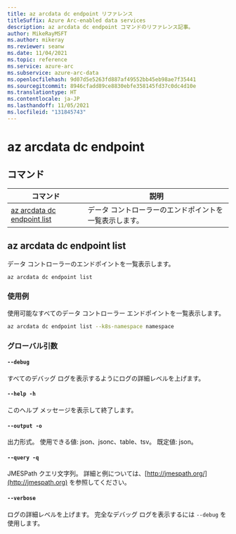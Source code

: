 ```yaml
---
title: az arcdata dc endpoint リファレンス
titleSuffix: Azure Arc-enabled data services
description: az arcdata dc endpoint コマンドのリファレンス記事。
author: MikeRayMSFT
ms.author: mikeray
ms.reviewer: seanw
ms.date: 11/04/2021
ms.topic: reference
ms.service: azure-arc
ms.subservice: azure-arc-data
ms.openlocfilehash: 9d07d5e5263fd887af49552bb45eb98ae7f35441
ms.sourcegitcommit: 8946cfadd89ce8830ebfe358145fd37c0dc4d10e
ms.translationtype: HT
ms.contentlocale: ja-JP
ms.lasthandoff: 11/05/2021
ms.locfileid: "131845743"
---
```

# <a name="az-arcdata-dc-endpoint"></a>az arcdata dc endpoint
## <a name="commands"></a>コマンド
| コマンド | 説明|
| --- | --- |
[az arcdata dc endpoint list](#az-arcdata-dc-endpoint-list) | データ コントローラーのエンドポイントを一覧表示します。
## <a name="az-arcdata-dc-endpoint-list"></a>az arcdata dc endpoint list
データ コントローラーのエンドポイントを一覧表示します。
```bash
az arcdata dc endpoint list 
```
### <a name="examples"></a>使用例
使用可能なすべてのデータ コントローラー エンドポイントを一覧表示します。
```bash
az arcdata dc endpoint list --k8s-namespace namespace
```
### <a name="global-arguments"></a>グローバル引数
#### `--debug`
すべてのデバッグ ログを表示するようにログの詳細レベルを上げます。
#### `--help -h`
このヘルプ メッセージを表示して終了します。
#### `--output -o`
出力形式。  使用できる値: json、jsonc、table、tsv。  既定値: json。
#### `--query -q`
JMESPath クエリ文字列。 詳細と例については、[http://jmespath.org/](http://jmespath.org) を参照してください。
#### `--verbose`
ログの詳細レベルを上げます。 完全なデバッグ ログを表示するには `--debug` を使用します。

